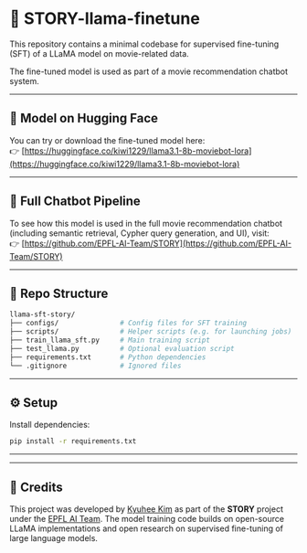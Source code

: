 # 🦙 STORY-llama-finetune

This repository contains a minimal codebase for supervised fine-tuning (SFT) of a LLaMA model on movie-related data.

The fine-tuned model is used as part of a movie recommendation chatbot system.

---

## 🔗 Model on Hugging Face

You can try or download the fine-tuned model here:  
👉 [https://huggingface.co/kiwi1229/llama3.1-8b-moviebot-lora](https://huggingface.co/kiwi1229/llama3.1-8b-moviebot-lora)

---

## 🤖 Full Chatbot Pipeline

To see how this model is used in the full movie recommendation chatbot (including semantic retrieval, Cypher query generation, and UI), visit:  
👉 [https://github.com/EPFL-AI-Team/STORY](https://github.com/EPFL-AI-Team/STORY)

---

## 📂 Repo Structure

```bash
llama-sft-story/
├── configs/               # Config files for SFT training
├── scripts/               # Helper scripts (e.g. for launching jobs)
├── train_llama_sft.py     # Main training script
├── test_llama.py          # Optional evaluation script
├── requirements.txt       # Python dependencies
└── .gitignore             # Ignored files
```

---

## ⚙️ Setup

Install dependencies:
```bash
pip install -r requirements.txt
```

---

---

## 🙏 Credits

This project was developed by [Kyuhee Kim](https://github.com/koreankiwi99) as part of the **STORY** project under the [EPFL AI Team](https://github.com/EPFL-AI-Team).
The model training code builds on open-source LLaMA implementations and open research on supervised fine-tuning of large language models.
